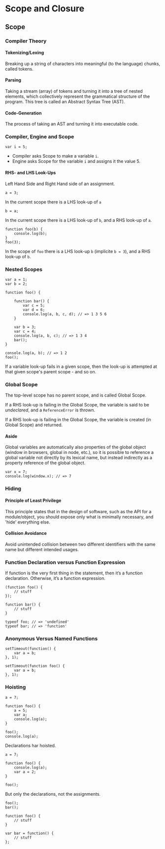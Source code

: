 # Scope and Closure

## Scope

### Compiler Theory

#### Tokenizing/Lexing

Breaking up a string of characters into meaningful (to the language) chunks, called tokens.

#### Parsing

Taking a stream (array) of tokens and turning it into a tree of nested elements, which collectively represent the grammatical structure of the program. This tree is called an Abstract Syntax Tree (AST).

#### Code-Generation

The process of taking an AST and turning it into executable code.

### Compiler, Engine and Scope

	var i = 5;
	
- Compiler asks Scope to make a variable `i`.
- Engine asks Scope for the variable `i` and assigns it the value 5.

#### RHS- and LHS Look-Ups

Left Hand Side and Right Hand side of an assignment.

	a = 3;
	
In the current scope there is a LHS look-up of `a`

	b = a;
	
In the current scope there is a LHS look-up of `b`, and a RHS look-up of `a`.

	function foo(b) {
		console.log(b);
	}
	foo(3);	
	
In the scope of `foo` there is a LHS look-up `b` (implicite `b = 3`), and a RHS look-up of `b`.

### Nested Scopes

	var a = 1;
	var b = 2;
	
	function foo() {
	
		function bar() {
			var c = 5;
			var d = 6;
			console.log(a, b, c, d); // => 1 3 5 6
		}

		var b = 3;
		var c = 4;
		console.log(a, b, c); // => 1 3 4
		bar();
	}

	console.log(a, b); // => 1 2
	foo();

If a variable look-up fails in a given scope, then the look-up is attempted at that given scope's parent scope - and so on.
	
### Global Scope

The top-level scope has no parent scope, and is called Global Scope.

If a RHS look-up is failing in the Global Scope, the variable is said to be *undeclared*, and a `ReferenceError` is thrown.

If a RHS look-up is failing in the Global Scope, the variable is created (in Global Scope) and returned.

#### Aside

Global variables are automatically also properties of the global object (window in browsers, global in node, etc.), so it is possible to reference a global variable not directly by its lexical name, but instead indirectly as a property reference of the global object.

	var x = 7;
	console.log(window.x); // => 7

### Hiding
	
#### Principle of Least Privilege

This principle states that in the design of software, such as the API for a module/object, you should expose only what is minimally necessary, and 'hide' everything else.

#### Collision Avoidance

Avoid unintended collision between two different identifiers with the same name but different intended usages.


### Function Declaration versus Function Expression

If function is the very first thing in the statement, then it’s a function declaration. Otherwise, it’s a function expression.

	(function foo() {
		// stuff
	});
	
	function bar() {
		// stuff
	}
	
	typeof foo; // => 'undefined'
	typeof bar; // => 'function'	


### Anonymous Versus Named Functions

	setTimeout(function() {
		var a = b;
	}, 1);

	setTimeout(function foo() {
		var a = b;
	}, 1);




### Hoisting

	a = 7;
	
	function foo() {
		a = 5;
		var a;
		console.log(a);
	}
	
	foo();
	console.log(a);
	
Declarations har hoisted.

	a = 7;
	
	function foo() {
		console.log(a);
		var a = 2;
	}
	
	foo();
	
But only the declarations, not the assignments.

	foo();
	bar();

	function foo() {
		// stuff
	}
	
	var bar = function() {
		// stuff
	};

